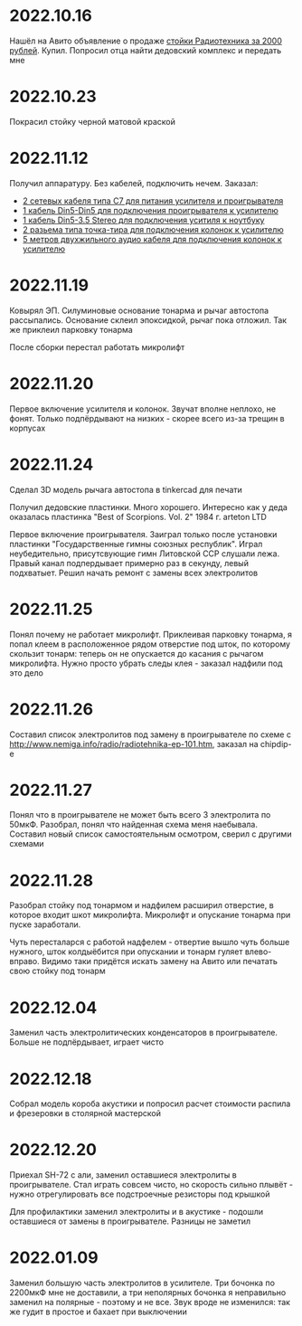 # 2022.10.16
Нашёл на Авито объявление о продаже [стойки Радиотехника за 2000 рублей](https://www.avito.ru/novosibirsk/mebel_i_interer/stoyka_dlya_radioapparatury_sssr_2587930029). Купил. Попросил отца найти дедовский комплекс и передать мне

# 2022.10.23 
Покрасил стойку черной матовой краской

# 2022.11.12
Получил аппаратуру. Без кабелей, подключить нечем. Заказал:
- [2 сетевых кабеля типа C7 для питания усилителя и проигрывателя](https://www.ozon.ru/product/setevoy-shnur-vilka-evrorazem-s7-kabel-2x0-75-mm-1-8-m-dlya-pitaniya-noutbuka-pe-paket-tsvet-chernyy-162525961/?oos_search=false&sh=G18rZqfDAA)
- [1 кабель Din5-Din5 для подключения проигрывателя к усилителю](https://www.ozon.ru/product/shnur-din-5-pin-din-5-pin-1-2-m-dlya-peredachi-analogovogo-audiosignala-tsvet-chernyy-162310346/?oos_search=false&sh=G18rZmIsXw)
- [1 кабель Din5-3.5 Stereo для подключения уситиля к ноутбуку](https://www.ozon.ru/product/shnur-din-5-pin-stereo-3-5-mm-1-2-m-dlya-peredachi-analogovogo-audiosignala-tsvet-chernyy-162310161/?oos_search=false&sh=G18rZkDQoA)
- [2 разьема типа точка-тира для подключения колонок к усилителю](https://www.ozon.ru/product/razem-audio-tochka-tire-shteker-plastik-na-kabel-pod-vint-komplekt-2-sht-266048072/?sh=G18rZj2rBQ)
- [5 метров двухжильного аудио кабеля для подключения колонок к усилителю](https://www.ozon.ru/product/akusticheskiy-kabel-rexant-2h0-5-mm2-v-obolochke-iz-pvh-5-m-197005776/?oos_search=false&sh=G18rZhYVbw)

# 2022.11.19
Ковырял ЭП. Силуминовые основание тонарма и рычаг автостопа рассыпались. Основание склеил эпоксидкой, рычаг пока отложил. Так же приклеил парковку тонарма

После сборки перестал работать микролифт

# 2022.11.20
Первое включение усилителя и колонок. Звучат вполне неплохо, не фонят. Только подпёрдывают на низких - скорее всего из-за трещин в корпусах

# 2022.11.24
Сделал 3D модель рычага автостопа в tinkercad для печати

Получил дедовские пластинки. Много хорошего. Интересно как у деда оказалась пластинка "Best of Scorpions. Vol. 2" 1984 г. arteton LTD

Первое включение проигрывателя. Заиграл только после установки пластинки "Государственные гимны союзных республик". Играл неубедительно, присутсвующие гимн Литовской ССР слушали лежа. Правый канал подпердывает примерно раз в секунду, левый подхватыет. Решил начать ремонт с замены всех электролитов

# 2022.11.25
Понял почему не работает микролифт. Приклеивая парковку тонарма, я попал клеем в расположенное рядом отверстие под шток, по которому скользит тонарм: теперь он не опускается до касания с рычагом микролифта. Нужно просто убрать следы клея - заказал надфили под это дело

# 2022.11.26
Составил список электролитов под замену в проигрывателе по схеме с http://www.nemiga.info/radio/radiotehnika-ep-101.htm, заказал на chipdip-е

# 2022.11.27
Понял что в проигрывателе не может быть всего 3 электролита по 50мкФ. Разобрал, понял что найденная схема меня наебывала. Составил новый список самостоятельным осмотром, сверил с другими схемами

# 2022.11.28
Разобрал стойку под тонармом и надфилем расширил отверстие, в которое входит шкот микролифта. Микролифт и опускание тонарма при пуске заработали.

Чуть пересталарся с работой надфелем - отвертие вышло чуть больше нужного, шток колдыёбится при опускании и тонарм гуляет влево-вправо. Видимо таки придётся искать замену на Авито или печатать свою стойку под тонарм

# 2022.12.04
Заменил часть электролитических конденсаторов в проигрывателе. Больше не подпёрдывает, играет чисто

# 2022.12.18
Собрал модель короба акустики и попросил расчет стоимости распила и фрезеровки в столярной мастерской

# 2022.12.20
Приехал SH-72 с али, заменил оставшиеся электролиты в проигрывателе. Стал играть совсем чисто, но скорость сильно плывёт - нужно отрегулировать все подстроечные резисторы под крышкой

Для профилактики заменил электролиты и в акустике - подошли оставшиеся от замены в проигрывателе. Разницы не заметил

# 2022.01.09
Заменил большую часть электролитов в усилителе. Три бочонка по 2200мкФ мне не доставили, а три неполярных бочонка я неправильно заменил на полярные - поэтому и не все. Звук вроде не изменился: так же гудит в простое и бахает при выключении